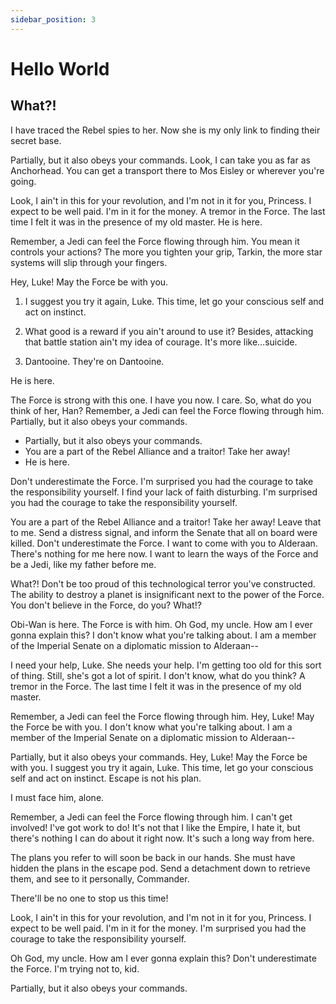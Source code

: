```yaml
---
sidebar_position: 3
---
```


# Hello World

## What?!

I have traced the Rebel spies to her.
Now she is my only link to finding their secret base.

Partially, but it also obeys your commands.
Look, I can take you as far as Anchorhead.
You can get a transport there to Mos Eisley or wherever you're going.

Look, I ain't in this for your revolution, and I'm not in it for you, Princess.
I expect to be well paid.
I'm in it for the money. A tremor in the Force.
The last time I felt it was in the presence of my old master.
He is here.

Remember, a Jedi can feel the Force flowing through him.
You mean it controls your actions?
The more you tighten your grip, Tarkin, the more star systems will slip through your fingers.

Hey, Luke!
May the Force be with you.

1. I suggest you try it again, Luke. This time, let go your conscious self and act on instinct.

2. What good is a reward if you ain't around to use it? Besides, attacking that battle station ain't my idea of courage. It's more like…suicide.

3. Dantooine. They're on Dantooine.

He is here.

The Force is strong with this one.
I have you now.
I care.
So, what do you think of her, Han?
Remember, a Jedi can feel the Force flowing through him.
Partially, but it also obeys your commands.

- Partially, but it also obeys your commands.
- You are a part of the Rebel Alliance and a traitor! Take her away!
- He is here.

Don't underestimate the Force.
I'm surprised you had the courage to take the responsibility yourself.
I find your lack of faith disturbing.
I'm surprised you had the courage to take the responsibility yourself.

You are a part of the Rebel Alliance and a traitor!
Take her away!
Leave that to me. Send a distress signal, and inform the Senate that all on board were killed.
Don't underestimate the Force.
I want to come with you to Alderaan.
There's nothing for me here now.
I want to learn the ways of the Force and be a Jedi, like my father before me.

What?! Don't be too proud of this technological terror you've constructed.
The ability to destroy a planet is insignificant next to the power of the Force.
You don't believe in the Force, do you? What!?

Obi-Wan is here.
The Force is with him.
Oh God, my uncle.
How am I ever gonna explain this?
I don't know what you're talking about.
I am a member of the Imperial Senate on a diplomatic mission to Alderaan--

I need your help, Luke.
She needs your help.
I'm getting too old for this sort of thing.
Still, she's got a lot of spirit.
I don't know, what do you think?
A tremor in the Force.
The last time I felt it was in the presence of my old master.

Remember, a Jedi can feel the Force flowing through him.
Hey, Luke! May the Force be with you.
I don't know what you're talking about.
I am a member of the Imperial Senate on a diplomatic mission to Alderaan--

Partially, but it also obeys your commands.
Hey, Luke! May the Force be with you.
I suggest you try it again, Luke.
This time, let go your conscious self and act on instinct.
Escape is not his plan.

I must face him, alone.

Remember, a Jedi can feel the Force flowing through him.
I can't get involved!
I've got work to do!
It's not that I like the Empire, I hate it, but there's nothing I can do about it right now.
It's such a long way from here.

The plans you refer to will soon be back in our hands.
She must have hidden the plans in the escape pod.
Send a detachment down to retrieve them, and see to it personally, Commander.

There'll be no one to stop us this time!

Look, I ain't in this for your revolution, and I'm not in it for you, Princess.
I expect to be well paid.
I'm in it for the money.
I'm surprised you had the courage to take the responsibility yourself.

Oh God, my uncle.
How am I ever gonna explain this?
Don't underestimate the Force.
I'm trying not to, kid.

Partially, but it also obeys your commands.
